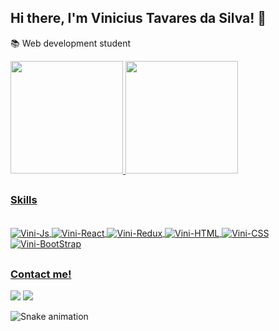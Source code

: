 ## Hi there, I'm Vinicius Tavares da Silva! 👋
📚 Web development student

 <div>
  <a href="https://github.com/Vinicius-Tavares-Silva">
  <img height="180em" src="https://github-readme-stats.vercel.app/api?username=Vinicius-Tavares-Silva&show_icons=true&theme=react&include_all_commits=true&count_private=true"/>
  <img height="180em" src="https://github-readme-stats.vercel.app/api/top-langs/?username=Vinicius-Tavares-Silva&layout=compact&langs_count=7&theme=react"/>
</div>
  
##
  ### Skills
<div style="display: inline_block"><br>
  <img align="center" alt="Vini-Js" src="https://img.shields.io/badge/JavaScript-323330?style=for-the-badge&logo=javascript&logoColor=F7DF1E">
  <img align="center" alt="Vini-React" src="https://img.shields.io/badge/React-20232A?style=for-the-badge&logo=react&logoColor=61DAFB">
  <img align="center" alt="Vini-Redux" src="https://img.shields.io/badge/Redux-593D88?style=for-the-badge&logo=redux&logoColor=white">
  <img align="center" alt="Vini-HTML" src="https://img.shields.io/badge/HTML5-E34F26?style=for-the-badge&logo=html5&logoColor=white">
  <img align="center" alt="Vini-CSS" src="https://img.shields.io/badge/CSS3-1572B6?style=for-the-badge&logo=css3&logoColor=white">
  <img align="center" alt="Vini-BootStrap" src="https://img.shields.io/badge/Bootstrap-563D7C?style=for-the-badge&logo=bootstrap&logoColor=white">
</div>
  
##

 ### Contact me!
<div> 
  <a href = "mailto:vini_tavares10@hotmail.com"><img src="https://img.shields.io/badge/Microsoft_Outlook-0078D4?style=for-the-badge&logo=microsoft-outlook&logoColor=white" target="_blank"></a>
  <a href="https://www.linkedin.com/in/vin%C3%ADcius-tavares-da-silva/" target="_blank"><img src="https://img.shields.io/badge/-LinkedIn-%230077B5?style=for-the-badge&logo=linkedin&logoColor=white" target="_blank"></a> 
 
 ![Snake animation](https://github.com/Vinicius-Tavares-Silva/Vinicius-Tavares-Silva/blob/output/github-contribution-grid-snake.svg)
</div>
